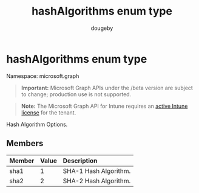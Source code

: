 ﻿---
title: "hashAlgorithms enum type"
description: "Hash Algorithm Options."
author: "dougeby"
localization_priority: Normal
ms.prod: "intune"
doc_type: enumPageType
---

# hashAlgorithms enum type

Namespace: microsoft.graph

> **Important:** Microsoft Graph APIs under the /beta version are subject to change; production use is not supported.

> **Note:** The Microsoft Graph API for Intune requires an [active Intune license](https://go.microsoft.com/fwlink/?linkid=839381) for the tenant.

Hash Algorithm Options.

## Members

| Member | Value | Description           |
| :----- | :---- | :-------------------- |
| sha1   | 1     | SHA-1 Hash Algorithm. |
| sha2   | 2     | SHA-2 Hash Algorithm. |
